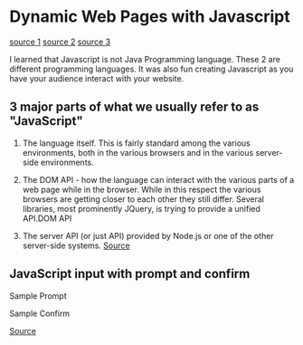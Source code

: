 # Dynamic Web Pages with Javascript

[source 1](https://developer.mozilla.org/en-US/docs/Web/JavaScript)
[source 2](https://code-maven.com/introduction-to-javascript)
[source 3](https://code-maven.com/javascript-input-with-prompt-and-confirm)


I learned that Javascript is not Java Programming language. These 2 are different programming languages. It was also fun creating Javascript as you have your audience interact with your website. 

## 3 major parts of what we usually refer to as "JavaScript"

1. The language itself. This is fairly standard among the various environments, both in the various browsers and in the various server-side environments.


2. The DOM API - how the language can interact with the various parts of a web page while in the browser. While in this respect the various browsers are getting closer to each other they still differ. Several libraries, most prominently JQuery, is trying to provide a unified API.DOM API

3. The server API (or just API) provided by Node.js or one of the other server-side systems. [Source](https://code-maven.com/introduction-to-javascript)

## JavaScript input with prompt and confirm

Sample Prompt

<script>
 
var name = prompt("Your name:", "");
document.write("Hello ", name);
 
</script>



Sample Confirm

<script>
 
var name = prompt("Please correct your e-mail address:", "foo@bar.co");
document.write("Your e-mail address is ", name);
 
</script>



[Source](https://code-maven.com/javascript-input-with-prompt-and-confirm)
